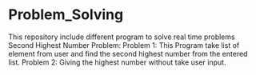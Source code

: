 # Problem_Solving
This repository include different program to solve real time problems
Second Highest Number Problem:
  Problem 1:
    This Program take list of element from user and find the second highest number from the entered list.
  Problem 2:
    Giving the highest number without take user input.

